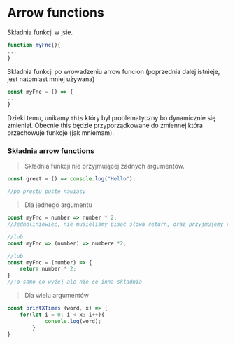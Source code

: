 # Arrow functions

Składnia funkcji w jsie.

```js
function myFnc(){
...
}
```

Składnia funkcji po wrowadzeniu arrow funcion (poprzednia dalej istnieje, jest natomiast mniej używana)

```javascript
const myFnc = () => {
...
}
```

Dzieki temu, unikamy `this` który był problematyczny bo dynamicznie się zmieniał. Obecnie this będzie przyporządkowane do zmiennej która przechowuje funkcje (jak mniemam). 

### Składnia arrow functions

> Składnia funkcji nie przyjmującej żadnych argumentów. 

```js
const greet = () => console.log("Hello");

//po prostu puste nawiasy
```



> Dla jednego argumentu

```js
const myFnc = number => number * 2;
//Jednoliniowiec, nie musieliśmy pisać słowa return, oraz przyjmujemy tylko jeden argument.

//lub
const myFnc => (number) => numbere *2;

//lub
const myFnc = (number) => {
    return number * 2;
}
//To samo co wyżej ale nie co inna składnia
```

> Dla wielu argumentów

```js
const printXTimes (word, x) => {
    for(let i = 0; i < x; i++){
            console.log(word);
        }
}
```

